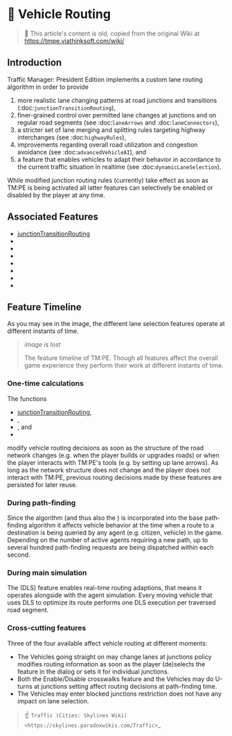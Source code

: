 # 👴 Vehicle Routing

> 👴 This article's content is old, copied from the original Wiki at https://tmpe.viathinksoft.com/wiki/

## Introduction

Traffic Manager: President Edition implements a custom lane routing algorithm in order to provide

1. more realistic lane changing patterns at road junctions and transitions (:doc:`junctionTransitionRouting`),
2. finer-grained control over permitted lane changes at junctions and on regular road segments
   (see :doc:`laneArrows` and :doc:`laneConnectors`),
3. a stricter set of lane merging and splitting rules targeting highway interchanges
   (see :doc:`highwayRules`),
4. improvements regarding overall road utilization and congestion avoidance
   (see :doc:`advancedVehicleAI`), and
5. a feature that enables vehicles to adapt their behavior in accordance to the current traffic situation
   in realtime (see :doc:`dynamicLaneSelection`).

While modified junction routing rules (currently) take effect as soon as TM:PE is being activated
all latter features can selectively be enabled or disabled by the player at any time.

## Associated Features

* [junctionTransitionRouting]()
* [](Highway-Junction-Rules.md)
* [](Lane-Arrows.md)
* [](Lane-Connectors.md)
* [](Junction-Restrictions.md)
* [](L-Modified-Path-Finding.md)
* [](Advanced-Vehicle-AI.md)
* [](L-Dynamic-Lane-Selection.md)

## Feature Timeline

As you may see in the image, the different lane selection features operate at different instants of time.

> _image is lost_
>
> The feature timeline of TM:PE. Though all features affect the overall game experience they perform their work at
> different instants of time.

### One-time calculations

The functions

* [junctionTransitionRouting](),
* [](Lane-Arrows.md),
* [](Lane-Connectors.md), and
* [](Highway-Junction-Rules.md)

modify vehicle routing decisions as soon as the structure of the road network changes
(e.g. when the player builds or upgrades roads) or when the player interacts with TM:PE's tools
(e.g. by setting up lane arrows). As long as the network structure does not change and the player
does not interact with TM:PE, previous routing decisions made by these features are persisted
for later reuse.

### During path-finding

Since the [](L-Modified-Path-Finding.md) algorithm (and thus also the [](L-Advanced-AI.md))
is incorporated into the base path-finding algorithm it affects vehicle behavior at the time
when a route to a destination is being queried by any agent (e.g. citizen, vehicle) in the
game. Depending on the number of active agents requiring a new path, up to several hundred
path-finding requests are being dispatched within each second.

### During main simulation

The [](L-Dynamic-Lane-Selection.md) (DLS) feature enables real-time routing adaptions, that
means it operates alongside with the agent simulation. Every moving vehicle that uses DLS
to optimize its route performs one DLS execution per traversed road segment.

### Cross-cutting features

Three of the four available [](Junction-Restrictions.md) affect vehicle routing at different moments:

* The Vehicles going straight on may change lanes at junctions policy modifies routing
  information as soon as the player (de)selects the feature in the [](Settings.md) dialog or sets
  it for individual junctions.
* Both the Enable/Disable crosswalks feature and the Vehicles may do U-turns at junctions
  setting affect routing decisions at path-finding time.
* The Vehicles may enter blocked junctions restriction does not have any impact on lane selection.

> ☝️ `Traffic (Cities: Skylines Wiki) <https://skylines.paradoxwikis.com/Traffic>`_
